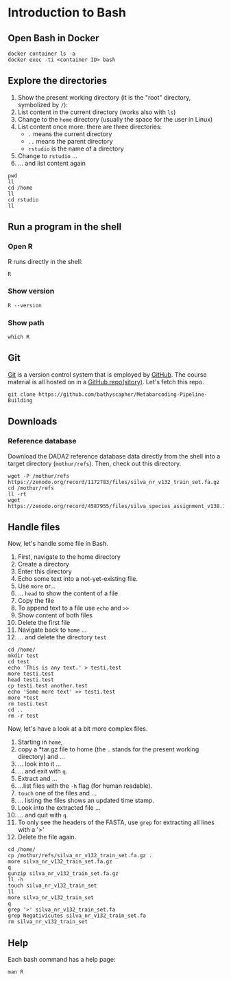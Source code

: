 # Introduction to Bash

## Open Bash in Docker
```
docker container ls -a
docker exec -ti <container ID> bash
```

## Explore the directories
1. Show the present working directory (it is the "root" directory, symbolized by `/`):
1. List content in the current directory (works also with `ls`)
1. Change to the `home` directory (usually the space for the user in Linux)
1. List content once more: there are three directories:
    * `.` means the current directory
    * `..` means the parent directory
    * `rstudio` is the name of a directory
1. Change to `rstudio` ...
1. ... and list content again

```
pwd
ll
cd /home
ll
cd rstudio
ll
```

## Run a program in the shell 
### Open R
R runs directly in the shell:
```
R
```

### Show version
```
R --version
```

### Show path
```
which R
```


## Git
[Git](https://git-scm.com/) is a version control system that is employed by [GitHub](https://github.com/). The course material is all hosted on in a [GitHub repo(sitory)](https://github.com/bathyscapher/). Let's fetch this repo.
```
git clone https://github.com/bathyscapher/Metabarcoding-Pipeline-Building
```


## Downloads
### Reference database
Download the DADA2 reference database data directly from the shell into a target directory (`mothur/refs`). Then, check out this directory.
```
wget -P /mothur/refs https://zenodo.org/record/1172783/files/silva_nr_v132_train_set.fa.gz
cd /mothur/refs
ll -rt
wget https://zenodo.org/record/4587955/files/silva_species_assignment_v138.1.fa.gz
```


## Handle files
Now, let's handle some file in Bash.

1. First, navigate to the home directory
1. Create a directory
1. Enter this directory
1. Echo some text into a not-yet-existing file.
1. Use `more` or...
1. ... `head` to show the content of a file
1. Copy the file
1. To append text to a file use `echo` and `>>`
1. Show content of both files
1. Delete the first file
1. Navigate back to `home` ...
1. ... and delete the directory `test`

```
cd /home/
mkdir test
cd test
echo 'This is any text.' > testi.test
more testi.test
head testi.test
cp testi.test another.test
echo 'Some more text' >> testi.test
more *test
rm testi.test
cd ..
rm -r test
```

Now, let's have a look at a bit more complex files.

1. Starting in `home`,
1. copy a *tar.gz file to home (the `.` stands for the present working directory) and ...
1. ... look into it ...
1. ... and exit with `q`.
1. Extract and ...
1. ...list files with the `-h` flag (for human readable).
1. `touch` one of the files and ...
1. ... listing the files shows an updated time stamp.
1. Look into the extracted file ...
1. ... and quit with `q`.
1. To only see the headers of the FASTA, use `grep` for extracting all lines with a '>'
1. Delete the file again.

```
cd /home/
cp /mothur/refs/silva_nr_v132_train_set.fa.gz .
more silva_nr_v132_train_set.fa.gz
q
gunzip silva_nr_v132_train_set.fa.gz
ll -h
touch silva_nr_v132_train_set
ll
more silva_nr_v132_train_set
q
grep '>' silva_nr_v132_train_set.fa
grep Negativicutes silva_nr_v132_train_set.fa
rm silva_nr_v132_train_set
```


## Help
Each bash command has a help page:
```
man R
```




